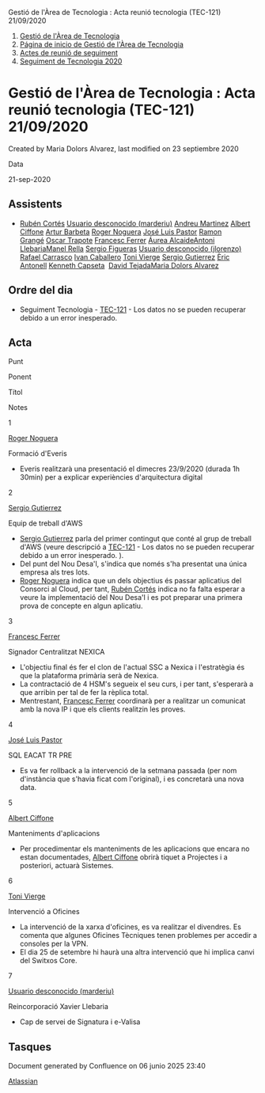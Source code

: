 Gestió de l'Àrea de Tecnologia : Acta reunió tecnologia (TEC-121) 21/09/2020  

1.  [Gestió de l'Àrea de Tecnologia](index.md)
2.  [Página de inicio de Gestió de l'Àrea de Tecnologia](13893786.md)
3.  [Actes de reunió de seguiment](34505308.md)
4.  [Seguiment de Tecnologia 2020](Seguiment-de-Tecnologia-2020_64979512.md)

Gestió de l'Àrea de Tecnologia : Acta reunió tecnologia (TEC-121) 21/09/2020
============================================================================

Created by Maria Dolors Alvarez, last modified on 23 septiembre 2020

Data

21-sep-2020

Assistents
----------

*   [Rubén Cortés](https://confluence.aoc.cat/display/~rcortes) [Usuario desconocido (marderiu)](https://confluence.aoc.cat/display/~marderiu) [Andreu Martinez](https://confluence.aoc.cat/display/~amartinez) [Albert Ciffone](https://confluence.aoc.cat/display/~aciffone) [Artur Barbeta](https://confluence.aoc.cat/display/~abarbeta) [Roger Noguera](https://confluence.aoc.cat/display/~rnoguera) [José Luis Pastor](https://confluence.aoc.cat/display/~jlpastor) [Ramon Grangé](https://confluence.aoc.cat/display/~RGrange) [Oscar Trapote](https://confluence.aoc.cat/display/~otrapote) [Francesc Ferrer](https://confluence.aoc.cat/display/~FFerre) [Áurea Alcaide](https://confluence.aoc.cat/display/~aalcaide)[Antoni Llebaria](https://confluence.aoc.cat/display/~allebaria)[Manel Rella](https://confluence.aoc.cat/display/~mrella) [Sergio Figueras](https://confluence.aoc.cat/display/~sfigueras) [Usuario desconocido (jlorenzo)](https://confluence.aoc.cat/display/~jlorenzo) [Rafael Carrasco](https://confluence.aoc.cat/display/~rcarrasco) [Ivan Caballero](https://confluence.aoc.cat/display/~icaballero) [Toni Vierge](https://confluence.aoc.cat/display/~tvierge) [Sergio Gutierrez](https://confluence.aoc.cat/display/~sgutierrez) [Èric Antonell](https://confluence.aoc.cat/display/~eantonell) [Kenneth Capseta](https://confluence.aoc.cat/display/~kcapseta)  [David Tejada](https://confluence.aoc.cat/display/~dtejada)[Maria Dolors Alvarez](https://confluence.aoc.cat/display/~mdalvarez)

Ordre del dia
-------------

*   Seguiment Tecnologia - [TEC-121](https://contacte.aoc.cat/browse/TEC-121?src=confmacro) - Los datos no se pueden recuperar debido a un error inesperado.

Acta
----

Punt

Ponent

Títol

Notes

1

[Roger Noguera](https://confluence.aoc.cat/display/~rnoguera)

Formació d'Everis

*   Everis realitzarà una presentació el dimecres 23/9/2020 (durada 1h 30min) per a explicar experiències d'arquitectura digital

2

[Sergio Gutierrez](https://confluence.aoc.cat/display/~sgutierrez)

Equip de treball d'AWS

*   [Sergio Gutierrez](https://confluence.aoc.cat/display/~sgutierrez) parla del primer contingut que conté al grup de treball d'AWS (veure descripció a [TEC-121](https://contacte.aoc.cat/browse/TEC-121?src=confmacro) - Los datos no se pueden recuperar debido a un error inesperado. ). 
*   Del punt del Nou Desa'l, s'indica que només s'ha presentat una única empresa als tres lots.
*   [Roger Noguera](https://confluence.aoc.cat/display/~rnoguera) indica que un dels objectius és passar aplicatius del Consorci al Cloud, per tant, [Rubén Cortés](https://confluence.aoc.cat/display/~rcortes) indica no fa falta esperar a veure la implementació del Nou Desa'l i es pot preparar una primera prova de concepte en algun aplicatiu. 

3

[Francesc Ferrer](https://confluence.aoc.cat/display/~FFerre)

Signador Centralitzat NEXICA

*   L'objectiu final és fer el clon de l'actual SSC a Nexica i l'estratègia és que la plataforma primària serà de Nexica. 
*   La contractació de 4 HSM's segueix el seu curs, i per tant, s'esperarà a que arribin per tal de fer la rèplica total.
*   Mentrestant, [Francesc Ferrer](https://confluence.aoc.cat/display/~FFerre) coordinarà per a realitzar un comunicat amb la nova IP i que els clients realitzin les proves.

4

[José Luis Pastor](https://confluence.aoc.cat/display/~jlpastor)

SQL EACAT TR PRE

*   Es va fer rollback a la intervenció de la setmana passada (per nom d'instància que s'havia ficat com l'original), i es concretarà una nova data.

5

[Albert Ciffone](https://confluence.aoc.cat/display/~aciffone)

Manteniments d'aplicacions

*   Per procedimentar els manteniments de les aplicacions que encara no estan documentades, [Albert Ciffone](https://confluence.aoc.cat/display/~aciffone) obrirà tiquet a Projectes i a posteriori, actuarà Sistemes.

6

[Toni Vierge](https://confluence.aoc.cat/display/~tvierge)

Intervenció a Oficines

*   La intervenció de la xarxa d'oficines, es va realitzar el divendres. Es comenta que algunes Oficines Tècniques tenen problemes per accedir a consoles per la VPN.
*   El dia 25 de setembre hi haurà una altra intervenció que hi implica canvi del Switxos Core.

7

[Usuario desconocido (marderiu)](https://confluence.aoc.cat/display/~marderiu)

Reincorporació Xavier Llebaria

*   Cap de servei de Signatura i e-Valisa

Tasques
-------

Document generated by Confluence on 06 junio 2025 23:40

[Atlassian](http://www.atlassian.com/)